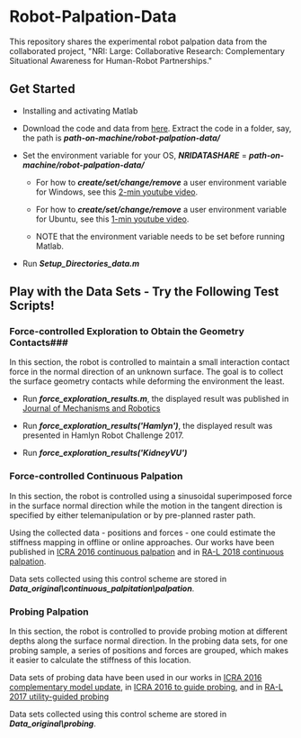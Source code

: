 # Robot-Palpation-Data #This repository shares the experimental robot palpation data from the collaborated project, "NRI: Large: Collaborative Research: Complementary Situational Awareness for Human-Robot Partnerships."## Get Started ##* Installing and activating Matlab* Download the code and data from [here](https://github.com/vu-arma-dev/robot-palpation-data). Extract the code in a folder, say, the path is ***path-on-machine/robot-palpation-data/**** Set the environment variable for your OS, ***NRIDATASHARE*** = ***path-on-machine/robot-palpation-data/***		* For how to ***create/set/change/remove*** a user environment variable for Windows, see this [2-min youtube video](https://www.youtube.com/watch?v=bEroNNzqlF4).		* For how to ***create/set/change/remove*** a user environment variable for Ubuntu, see this [1-min youtube video](https://www.youtube.com/watch?v=Y6_7xaxkPik).		*  NOTE that the environment variable needs to be set before running Matlab.* Run ***Setup\_Directories\_data.m***## Play with the Data Sets - Try the Following Test Scripts! ##### Force-controlled Exploration to Obtain the Geometry Contacts###In this section, the robot is controlled to maintain a small interaction contact force in the normal direction of an unknown surface. The goal is to collect the surface geometry contacts while deforming the environment the least.* Run ***force\_exploration\_results.m***, the displayed result was published in [Journal of Mechanisms and Robotics](http://mechanismsrobotics.asmedigitalcollection.asme.org/article.aspx?articleid=2597974)* Run ***force\_exploration\_results('Hamlyn')***, the displayed result was presented in Hamlyn Robot Challenge 2017.* Run ***force\_exploration\_results('KidneyVU')***### Force-controlled Continuous Palpation ###In this section, the robot is controlled using a sinusoidal superimposed force in the surface normal direction while the motion in the tangent direction is specified by either telemanipulation or by pre-planned raster path. Using the collected data - positions and forces - one could estimate the stiffness mapping in offline or online approaches. Our works have been published in [ICRA 2016 continuous palpation](https://ieeexplore.ieee.org/document/7487609/) and in [RA-L 2018 continuous palpation](https://ieeexplore.ieee.org/abstract/document/8279448/).Data sets collected using this control scheme are stored in ***Data\_original\continuous\_palpitation\palpation***. ### Probing Palpation ###In this section, the robot is controlled to provide probing motion at different depths along the surface normal direction. In the probing data sets, for one probing sample, a series of positions and forces are grouped, which makes it easier to calculate the stiffness of this location.Data sets of probing data have been used in our works in [ICRA 2016 complementary model update](https://ieeexplore.ieee.org/document/7487224/), in [ICRA 2016 to guide probing](https://ieeexplore.ieee.org/document/7487225/), and in [RA-L 2017 utility-guided probing](https://ieeexplore.ieee.org/document/7827116/)Data sets collected using this control scheme are stored in ***Data\_original\probing***.